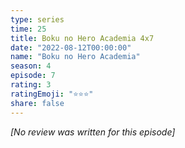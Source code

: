 ```yaml
---
type: series
time: 25
title: Boku no Hero Academia 4x7
date: "2022-08-12T00:00:00"
name: "Boku no Hero Academia"
season: 4
episode: 7
rating: 3
ratingEmoji: "⭐️⭐️⭐️"
share: false
---
```


*[No review was written for this episode]*